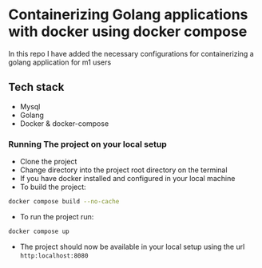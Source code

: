 # Containerizing Golang applications with docker using docker compose

In this repo I have added the necessary configurations for containerizing a golang application for m1 users

## Tech stack

- Mysql
- Golang
- Docker & docker-compose

### Running The project on your local setup

- Clone the project
- Change directory into the project root directory on the terminal
- If you have docker installed and configured in your local machine
- To build the project:

 ```sh
docker compose build --no-cache
 ```

- To run the project run:

```sh
docker compose up
 ```

- The project should now be available in your local setup using the url `http:localhost:8080`
